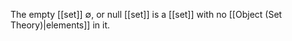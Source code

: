 The empty [[set]] $\emptyset$, or null [[set]] is a [[set]] with no [[Object (Set Theory)|elements]] in it.

